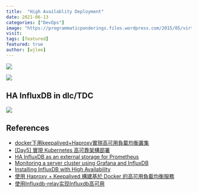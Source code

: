 ```yaml
---
title:  "High Availablity Deployment"
date: 2021-06-13
categories: ["DevOps"]
image: "https://programmaticponderings.files.wordpress.com/2015/05/virtual-vehicles-architecture-4.png"
visit:
tags: [featured]
featured: true
author: [wjlee]
---
```


[![](https://miro.medium.com/max/3830/1*EGrGVCnU907tcT_Yj8H7UA.png)](https://medium.com/schkn/monitoring-a-server-cluster-using-grafana-and-influxdb-d5ff5f7151b2)

[![](https://miro.medium.com/max/2264/1*pOlAOFybINeAsvj_YgXijA.png)](https://medium.com/schkn/monitoring-a-server-cluster-using-grafana-and-influxdb-d5ff5f7151b2)

## HA InfluxDB in dlc/TDC 

[![](https://www.plantuml.com/plantuml/png/ZL9DZw904BtNhwZ8ZGICVUImCQl9PazxsTl4Gm4b4ejkfcbqZFhVfvMPE2BZS8Dw7wzUmRnnP5rR2JJRKjTagS9IExPhoXYFW9XIjYsiQNM-C68i7bZ4x2-0iJdRRcWiwOBX302kTCBuVxd0F_w9Kbpoxb_T0Dni9nldwYQPJZqhJibc9ivCDK5ga7LU6yzK0CA5VqFXjODJ65uSQsCTIHYUSD3XvEEzf1C2-4bjD6k7BuvAlyeAZtTJBvxTr1xjWoY6San9I6Uyma3AOkCAownX28--h7_k9pqB-Y5dT4nNy_jEV_LQshVbRmncgyTvP5deSCK6VTK8N_N4rsFUTgXH7CU_xhV3u5e_UMtP7d2CHjrh01vQOHH5lPXaRql78wZgazhdgl6swedju7SU_0anIANbPCjSavIx3-biz4MnEyyOaUgBpZ1ddRULl0C0)](http://www.plantuml.com/plantuml/uml/ZL9DZw904BtNhwZ8ZGICVUImCQl9PazxsTl4Gm4b4ejkfcbqZFhVfvMPE2BZS8Dw7wzUmRnnP5rR2JJRKjTagS9IExPhoXYFW9XIjYsiQNM-C68i7bZ4x2-0iJdRRcWiwOBX302kTCBuVxd0F_w9Kbpoxb_T0Dni9nldwYQPJZqhJibc9ivCDK5ga7LU6yzK0CA5VqFXjODJ65uSQsCTIHYUSD3XvEEzf1C2-4bjD6k7BuvAlyeAZtTJBvxTr1xjWoY6San9I6Uyma3AOkCAownX28--h7_k9pqB-Y5dT4nNy_jEV_LQshVbRmncgyTvP5deSCK6VTK8N_N4rsFUTgXH7CU_xhV3u5e_UMtP7d2CHjrh01vQOHH5lPXaRql78wZgazhdgl6swedju7SU_0anIANbPCjSavIx3-biz4MnEyyOaUgBpZ1ddRULl0C0)

## References
* [docker下用keepalived+Haproxy實現高可用負載均衡叢集](https://www.itread01.com/content/1544742732.html)
* [[Day5] 實現 Kubernetes 高可靠架構部署](https://ithelp.ithome.com.tw/articles/10218362)
* [HA InfluxDB as an external storage for Prometheus](https://docs.openstack.org/developer/performance-docs/methodologies/monitoring/influxha.html)
* [Monitoring a server cluster using Grafana and InfluxDB](https://medium.com/schkn/monitoring-a-server-cluster-using-grafana-and-influxdb-d5ff5f7151b2)
* [Installing InfluxDB with High Availability](http://blog.parallelo.ai/2020/10/28/installing-influxdb-with-high-availability/)
* [使用 Haproxy + Keepalived 構建基於 Docker 的高可用負載均衡服務](https://itw01.com/O9XREWB.html)
* [使用Influxdb-relay实现Influxdb高可用](https://izsk.me/2020/08/04/influx-single-transfer-to-relay/)          
